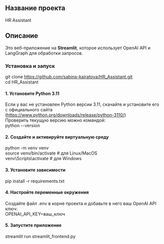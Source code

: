 ## Название проекта
HR Assistant

## Описание
Это веб-приложение на **Streamlit**, которое использует OpenAI API и LangGraph для обработки запросов.  

### Установка и запуск
git clone https://github.com/sabina-kairatova/HR_Assistant.git  
cd HR_Assistant  

#### 1. Установите Python 3.11
Если у вас не установлен Python версии 3.11, скачайте и установите его с официального сайта   
(https://www.python.org/downloads/release/python-3110/)  
Проверить текущую версию можно командой:  
python --version  

#### 2. Создайте и активируйте виртуальную среду
python -m venv venv  
source venv/bin/activate       # для Linux/MacOS  
venv\Scripts\activate          # для Windows  

#### 3. Установите зависимости
pip install -r requirements.txt  

#### 4. Настройте переменные окружения
Создайте файл .env в корне проекта и добавьте в него ваш OpenAI API ключ:  
OPENAI_API_KEY=ваш_ключ  

#### 5. Запустите приложение
streamlit run streamlit_frontend.py  


